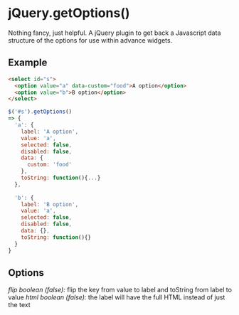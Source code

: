 # jQuery.getOptions() #

Nothing fancy, just helpful. A jQuery plugin to get back a Javascript data structure of the options for use within advance widgets.

## Example ##

```html
<select id="s">
  <option value="a" data-custom="food">A option</option>
  <option value="b">B option</option>
</select>
```

```javascript
$('#s').getOptions()
=> {
  'a': {
    label: 'A option', 
    value: 'a', 
    selected: false, 
    disabled: false, 
    data: {
      custom: 'food'
    }, 
    toString: function(){...}
  },
    
  'b': {
    label: 'B option', 
    value: 'a', 
    selected: false, 
    disabled: false, 
    data: {}, 
    toString: function(){}
  }
}
```

## Options ##

*flip boolean (false):* flip the key from value to label and toString from label to value
*html boolean (false):* the label will have the full HTML instead of just the text
